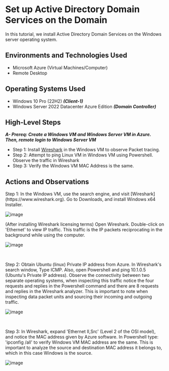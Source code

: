 
<h1> Set up Active Directory Domain Services on the Domain </h1>
In this tutorial, we install Active Directory Domain Services on the Windows server operating system.  <br />


<h2>Environments and Technologies Used</h2>

- Microsoft Azure (Virtual Machines/Computer)
- Remote Desktop

<h2>Operating Systems Used </h2>

- Windows 10 Pro (22H2) ***(Client-1)***
- Windows Server 2022 Datacenter Azure Edition ***(Domain Controller)***

<h2>High-Level Steps</h2>

 ***A- Prereq: Create a Windows VM and Windows Server VM in Azure. Then, remote login to Windows Server VM*** 
  
- Step 1: Install [Wireshark](https://www.wireshark.org) in the Windows VM to observe Packet tracing.
- Step 2: Attempt to ping Linux VM in Windows VM using Powershell. Observe the traffic in Wireshark
- Step 3: Verify the Windows VM MAC Address is the same.

<h2>Actions and Observations</h2>

<p>
Step 1: In the Windows VM, use the search engine, and visit [Wireshark](https://www.wireshark.org). Go to Downloads, and install Windows x64 Installer.
</p>
<p>
  
![image](https://github.com/user-attachments/assets/f004b1cf-c6b4-45ab-8775-9b223a2d65e0)
</p>

(After installing Wireshark licensing terms) Open Wireshark. Double-click on 'Ethernet' to view IP traffic. This traffic is the IP packets reciprocating in the background while using the computer. 
<p>
  
![image](https://github.com/user-attachments/assets/8a7ba9ea-4008-4fce-9bd1-5a96153ddd3c)  
</p>
<br />

<p>
Step 2: Obtain Ubuntu (linux) Private IP address from Azure. In Wireshark's search window, Type ICMP. Also, open Powershell and ping 10.1.0.5 (Ubuntu's Private IP address). Observe the connectivity between two separate operating systems, when inspecting this traffic notice the four requests and replies in the Powershell command and there are 8 requests and replies in the Wireshark analyzer. This is important to note when inspecting data packet units and sourcing their incoming and outgoing traffic.
</p>
<p>
  
![image](https://github.com/user-attachments/assets/6c90b2b5-70a6-4033-9307-de5dcaffcd57)
</p>
<br />

<p>
Step 3: In Wireshark, expand 'Ethernet II,Src' (Level 2 of the OSI model), and notice the MAC address given by Azure software. In Powershell type: 'ipconfig /all' to verify Windows VM MAC address are the same. This is important to analyze the source and destination MAC address it belongs to, which in this case Windows is the source.
</p>
<p>
  
![image](https://github.com/user-attachments/assets/e2fee6ee-7a54-4b28-ab0e-cfce5d2f8471)
  
</p>
<br />

